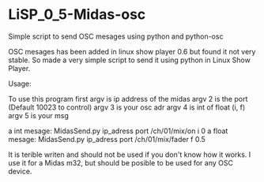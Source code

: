 # LiSP_0_5-Midas-osc
Simple script to send OSC mesages using python and python-osc 

OSC mesages has been added in linux show player 0.6 but found it not very stable. So made a very simple script to send it using python in Linux Show Player.

Usage:

To use this program first argv  is ip address of the midas
argv 2 is the port (Default 10023 to control)
argv 3 is your osc adr
argv 4 is int of float (i, f)
argv 5 is your msg

a int mesage:
MidasSend.py ip_adress port /ch/01/mix/on i 0
a float mesage:
MidasSend.py ip_adress port /ch/01/mix/fader f 0.5

It is terible writen and should not be used if you don't know how it works.
I use it for a Midas m32, but should be posible to be used for any OSC device.

